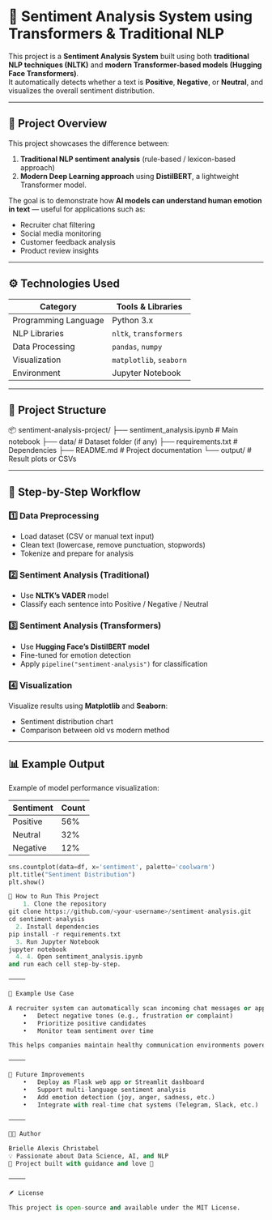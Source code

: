 # 🧠 Sentiment Analysis System using Transformers & Traditional NLP

This project is a **Sentiment Analysis System** built using both **traditional NLP techniques (NLTK)** and **modern Transformer-based models (Hugging Face Transformers)**.  
It automatically detects whether a text is **Positive**, **Negative**, or **Neutral**, and visualizes the overall sentiment distribution.

---

## 🌟 Project Overview

This project showcases the difference between:
1. **Traditional NLP sentiment analysis** (rule-based / lexicon-based approach)
2. **Modern Deep Learning approach** using **DistilBERT**, a lightweight Transformer model.

The goal is to demonstrate how **AI models can understand human emotion in text** — useful for applications such as:
- Recruiter chat filtering  
- Social media monitoring  
- Customer feedback analysis  
- Product review insights  

---

## ⚙️ Technologies Used

| Category | Tools & Libraries |
|-----------|------------------|
| Programming Language | Python 3.x |
| NLP Libraries | `nltk`, `transformers` |
| Data Processing | `pandas`, `numpy` |
| Visualization | `matplotlib`, `seaborn` |
| Environment | Jupyter Notebook |

---

## 📂 Project Structure

📦 sentiment-analysis-project/
├── sentiment_analysis.ipynb     # Main notebook
├── data/                        # Dataset folder (if any)
├── requirements.txt             # Dependencies
├── README.md                    # Project documentation
└── output/                      # Result plots or CSVs

---

## 🧩 Step-by-Step Workflow

### 1️⃣ Data Preprocessing
- Load dataset (CSV or manual text input)
- Clean text (lowercase, remove punctuation, stopwords)
- Tokenize and prepare for analysis

### 2️⃣ Sentiment Analysis (Traditional)
- Use **NLTK’s VADER** model
- Classify each sentence into Positive / Negative / Neutral

### 3️⃣ Sentiment Analysis (Transformers)
- Use **Hugging Face’s DistilBERT model**
- Fine-tuned for emotion detection
- Apply `pipeline("sentiment-analysis")` for classification

### 4️⃣ Visualization
Visualize results using **Matplotlib** and **Seaborn**:
- Sentiment distribution chart
- Comparison between old vs modern method

---

## 📊 Example Output

Example of model performance visualization:

| Sentiment | Count |
|------------|--------|
| Positive   | 56%    |
| Neutral    | 32%    |
| Negative   | 12%    |

```python
sns.countplot(data=df, x='sentiment', palette='coolwarm')
plt.title("Sentiment Distribution")
plt.show()

🚀 How to Run This Project
	1. Clone the repository
git clone https://github.com/<your-username>/sentiment-analysis.git
cd sentiment-analysis
  2. Install dependencies
pip install -r requirements.txt
  3. Run Jupyter Notebook
jupyter notebook
  4. 4.	Open sentiment_analysis.ipynb
and run each cell step-by-step.

⸻

💬 Example Use Case

A recruiter system can automatically scan incoming chat messages or application reviews to:
	•	Detect negative tones (e.g., frustration or complaint)
	•	Prioritize positive candidates
	•	Monitor team sentiment over time

This helps companies maintain healthy communication environments powered by AI.

⸻

🌈 Future Improvements
	•	Deploy as Flask web app or Streamlit dashboard
	•	Support multi-language sentiment analysis
	•	Add emotion detection (joy, anger, sadness, etc.)
	•	Integrate with real-time chat systems (Telegram, Slack, etc.)

⸻

👩‍💻 Author

Brielle Alexis Christabel
💡 Passionate about Data Science, AI, and NLP
📍 Project built with guidance and love 💛

⸻

🪶 License

This project is open-source and available under the MIT License.
